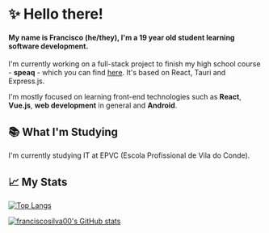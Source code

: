 # ✨ Hello there!

#### My name is Francisco (he/they), I'm a 19 year old student learning software development.

I'm currently working on a full-stack project to finish my high school course - <b>speaq</b> - which you can find [here](https://github.com/franciscosilva00/speaq). It's based on React, Tauri and Express.js.

I'm mostly focused on learning front-end technologies such as **React**, **Vue.js**, **web development** in general and **Android**.

## 📚 What I'm Studying

I'm currently studying IT at EPVC (Escola Profissional de Vila do Conde).

## 📈 My Stats

[![Top Langs](https://github-readme-stats.vercel.app/api/top-langs/?username=franciscosilva00&layout=compact&langs_count=7&theme=dark)](https://github.com/anuraghazra/github-readme-stats)

[![franciscosilva00's GitHub stats](https://github-readme-stats.vercel.app/api?username=franciscosilva00&theme=dark)](https://github.com/anuraghazra/github-readme-stats)

<!--
**franciscosilva00/franciscosilva00** is a ✨ _special_ ✨ repository because its `README.md` (this file) appears on your GitHub profile.

Here are some ideas to get you started:

- 🔭 I’m currently working on ...
- 🌱 I’m currently learning ...
- 👯 I’m looking to collaborate on ...
- 🤔 I’m looking for help with ...
- 💬 Ask me about ...
- 📫 How to reach me: ...
- 😄 Pronouns: ...
- ⚡ Fun fact: ...
-->
